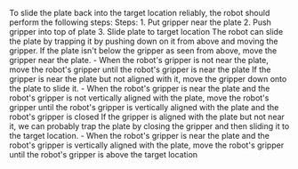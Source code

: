 To slide the plate back into the target location reliably, the robot should perform the following steps:
    Steps:  1. Put gripper near the plate  2. Push gripper into top of plate  3. Slide plate to target location
    The robot can slide the plate by trapping it by pushing down on it from above and moving the gripper. If the plate isn't below the gripper as seen from above, move the gripper near the plate.
    - When the robot's gripper is not near the plate, move the robot's gripper until the robot's gripper is near the plate
    If the gripper is near the plate but not aligned with it, move the gripper down onto the plate to slide it.
    - When the robot's gripper is near the plate and the robot's gripper is not vertically aligned with the plate, move the robot's gripper until the robot's gripper is vertically aligned with the plate and the robot's gripper is closed
    If the gripper is aligned with the plate but not near it, we can probably trap the plate by closing the gripper and then sliding it to the target location.
    - When the robot's gripper is near the plate and the robot's gripper is vertically aligned with the plate, move the robot's gripper until the robot's gripper is above the target location